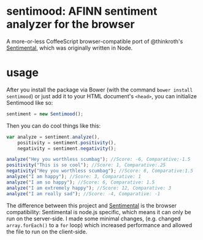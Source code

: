 # sentimood: AFINN sentiment analyzer for the browser
A more-or-less CoffeeScript browser-compatible port of @thinkroth's [Sentimental](https://github.com/thinkroth/Sentimental), which was originally written in Node.

# usage
After you install the package via Bower (with the command `bower install sentimood`) or just add it to your HTML document's `<head>`, you can initialize Sentimood like so:
```javascript
sentiment = new Sentimood();
```
Then you can do cool things like this:
```javascript
var analyze = sentiment.analyze(),
    positivity = sentiment.positivity(),
    negativity = sentiment.negativity();

analyze("Hey you worthless scumbag"); //Score: -6, Comparative:-1.5
positivity("This is so cool"); //Score: 1, Comparative:.25
negativity("Hey you worthless scumbag"); //Score: 6, Comparative:1.5
analyze("I am happy"); //Score: 3, Comparative: 1
analyze("I am so happy"); //Score: 6, Comparative: 1.5
analyze("I am extremely happy"); //Score: 12, Comparative: 3
analyze("I am really sad"); //Score: -4, Comparative: -1
```

The difference between this project and [Sentimental](https://github.com/thinkroth/Sentimental) is the browser compatibility: Sentimental is node.js specific, which means it can only be run on the server-side. I made some minimal changes, (e.g. changed `array.forEach()` to a `for` loop) which increased performance and allowed the file to run on the client-side.
